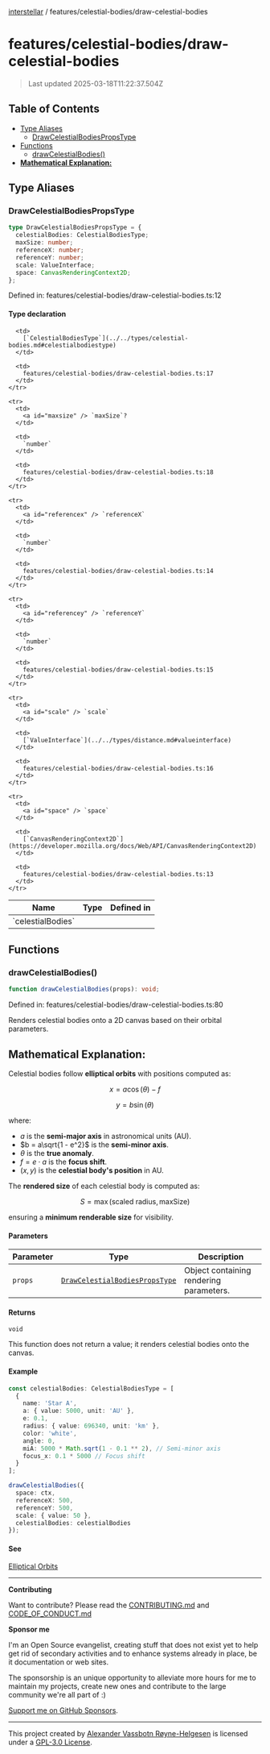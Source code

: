 [interstellar](../../README.md) /
features/celestial-bodies/draw-celestial-bodies

# features/celestial-bodies/draw-celestial-bodies

> Last updated 2025-03-18T11:22:37.504Z

## Table of Contents

- [Type Aliases](#type-aliases)
  - [DrawCelestialBodiesPropsType](#drawcelestialbodiespropstype)
- [Functions](#functions)
  - [drawCelestialBodies()](#drawcelestialbodies)
- [**Mathematical Explanation:**](#mathematical-explanation)

## Type Aliases

### DrawCelestialBodiesPropsType

```ts
type DrawCelestialBodiesPropsType = {
  celestialBodies: CelestialBodiesType;
  maxSize: number;
  referenceX: number;
  referenceY: number;
  scale: ValueInterface;
  space: CanvasRenderingContext2D;
};
```

Defined in: features/celestial-bodies/draw-celestial-bodies.ts:12

#### Type declaration

<table>
  <thead>
    <tr>
      <th>Name</th>
      <th>Type</th>
      <th>Defined in</th>
    </tr>
  </thead>

  <tbody>
    <tr>
      <td>
        <a id="celestialbodies" /> `celestialBodies`
      </td>

      <td>
        [`CelestialBodiesType`](../../types/celestial-bodies.md#celestialbodiestype)
      </td>

      <td>
        features/celestial-bodies/draw-celestial-bodies.ts:17
      </td>
    </tr>

    <tr>
      <td>
        <a id="maxsize" /> `maxSize`?
      </td>

      <td>
        `number`
      </td>

      <td>
        features/celestial-bodies/draw-celestial-bodies.ts:18
      </td>
    </tr>

    <tr>
      <td>
        <a id="referencex" /> `referenceX`
      </td>

      <td>
        `number`
      </td>

      <td>
        features/celestial-bodies/draw-celestial-bodies.ts:14
      </td>
    </tr>

    <tr>
      <td>
        <a id="referencey" /> `referenceY`
      </td>

      <td>
        `number`
      </td>

      <td>
        features/celestial-bodies/draw-celestial-bodies.ts:15
      </td>
    </tr>

    <tr>
      <td>
        <a id="scale" /> `scale`
      </td>

      <td>
        [`ValueInterface`](../../types/distance.md#valueinterface)
      </td>

      <td>
        features/celestial-bodies/draw-celestial-bodies.ts:16
      </td>
    </tr>

    <tr>
      <td>
        <a id="space" /> `space`
      </td>

      <td>
        [`CanvasRenderingContext2D`](https://developer.mozilla.org/docs/Web/API/CanvasRenderingContext2D)
      </td>

      <td>
        features/celestial-bodies/draw-celestial-bodies.ts:13
      </td>
    </tr>

  </tbody>
</table>

## Functions

### drawCelestialBodies()

```ts
function drawCelestialBodies(props): void;
```

Defined in: features/celestial-bodies/draw-celestial-bodies.ts:80

Renders celestial bodies onto a 2D canvas based on their orbital parameters.

## **Mathematical Explanation:**

Celestial bodies follow **elliptical orbits** with positions computed as:

$$
x = a \cos(\theta) - f
$$

$$
y = b \sin(\theta)
$$

where:

- $a$ is the **semi-major axis** in astronomical units (AU).
- $b = a\sqrt{1 - e^2}$ is the **semi-minor axis**.
- $\theta$ is the **true anomaly**.
- $f = e \cdot a$ is the **focus shift**.
- $(x, y)$ is the **celestial body's position** in AU.

The **rendered size** of each celestial body is computed as:

$$
S = \max(\text{scaled radius}, \text{maxSize})
$$

ensuring a **minimum renderable size** for visibility.

#### Parameters

| Parameter | Type                                                                                    | Description                             |
| --------- | --------------------------------------------------------------------------------------- | --------------------------------------- |
| `props`   | [`DrawCelestialBodiesPropsType`](draw-celestial-bodies.md#drawcelestialbodiespropstype) | Object containing rendering parameters. |

#### Returns

`void`

This function does not return a value; it renders celestial bodies onto the
canvas.

#### Example

```ts
const celestialBodies: CelestialBodiesType = [
  {
    name: 'Star A',
    a: { value: 5000, unit: 'AU' },
    e: 0.1,
    radius: { value: 696340, unit: 'km' },
    color: 'white',
    angle: 0,
    miA: 5000 * Math.sqrt(1 - 0.1 ** 2), // Semi-minor axis
    focus_x: 0.1 * 5000 // Focus shift
  }
];

drawCelestialBodies({
  space: ctx,
  referenceX: 500,
  referenceY: 500,
  scale: { value: 50 },
  celestialBodies: celestialBodies
});
```

#### See

[Elliptical Orbits](https://en.wikipedia.org/wiki/Ellipse)

---

**Contributing**

Want to contribute? Please read the
[CONTRIBUTING.md](https://github.com/phun-ky/interstellar/blob/main/CONTRIBUTING.md)
and
[CODE_OF_CONDUCT.md](https://github.com/phun-ky/interstellar/blob/main/CODE_OF_CONDUCT.md)

**Sponsor me**

I'm an Open Source evangelist, creating stuff that does not exist yet to help
get rid of secondary activities and to enhance systems already in place, be it
documentation or web sites.

The sponsorship is an unique opportunity to alleviate more hours for me to
maintain my projects, create new ones and contribute to the large community
we're all part of :)

[Support me on GitHub Sponsors](https://github.com/sponsors/phun-ky).

---

This project created by [Alexander Vassbotn Røyne-Helgesen](http://phun-ky.net)
is licensed under a
[GPL-3.0 License](https://choosealicense.com/licenses/gpl-3.0/).
